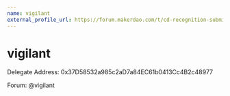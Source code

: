 ```yaml
---
name: vigilant
external_profile_url: https://forum.makerdao.com/t/cd-recognition-submission-vigilant/20457
---
```


# vigilant
Delegate Address: 0x37D58532a985c2aD7a84EC61b0413Cc4B2c48977

Forum: @vigilant